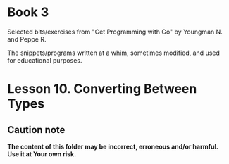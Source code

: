 # Book 3

Selected bits/exercises from "Get Programming with Go" by Youngman N. and Peppe R.

The snippets/programs written at a whim, sometimes modified, and used for educational purposes.

# Lesson 10. Converting Between Types

## Caution note

**The content of this folder may be incorrect, erroneous and/or harmful. Use it at Your own risk.**
